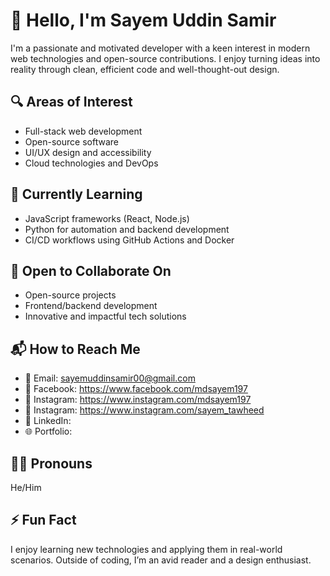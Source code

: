 # 👋 Hello, I'm Sayem Uddin Samir

I'm a passionate and motivated developer with a keen interest in modern web technologies and open-source contributions. I enjoy turning ideas into reality through clean, efficient code and well-thought-out design.

## 🔍 Areas of Interest
- Full-stack web development  
- Open-source software  
- UI/UX design and accessibility  
- Cloud technologies and DevOps

## 📘 Currently Learning
- JavaScript frameworks (React, Node.js)  
- Python for automation and backend development  
- CI/CD workflows using GitHub Actions and Docker

## 🤝 Open to Collaborate On
- Open-source projects  
- Frontend/backend development  
- Innovative and impactful tech solutions

## 📬 How to Reach Me
- 📧 Email: sayemuddinsamir00@gmail.com
- 🔗 Facebook: https://www.facebook.com/mdsayem197
- 🔗 Instagram: https://www.instagram.com/mdsayem197
- 🔗 Instagram:
https://www.instagram.com/sayem_tawheed
- 🔗 LinkedIn:  
- 🌐 Portfolio:

## 🧑‍💼 Pronouns
He/Him

## ⚡ Fun Fact
I enjoy learning new technologies and applying them in real-world scenarios. Outside of coding, I’m an avid reader and a design enthusiast.

<!--
SayemSamir/SayemSamir is a ✨ special ✨ repository because its README.md (this file) appears on your GitHub profile.
-->
